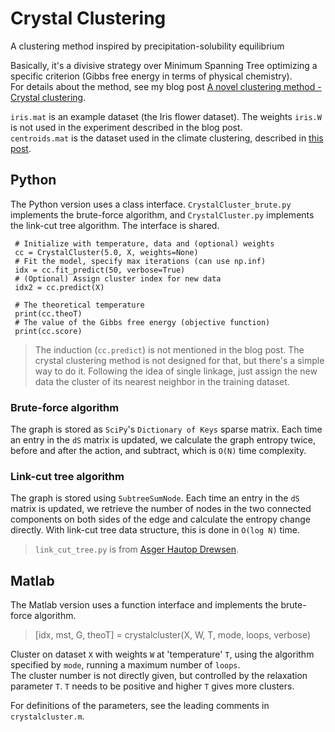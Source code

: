 # Crystal Clustering
A clustering method inspired by precipitation-solubility equilibrium   

Basically, it's a divisive strategy over Minimum Spanning Tree optimizing a specific criterion (Gibbs free energy in terms of physical chemistry).    
For details about the method, see my blog post [A novel clustering method - Crystal clustering](https://peace-van.github.io/climate/2023/11/01/crystalcluster.html).   

`iris.mat` is an example dataset (the Iris flower dataset). The weights `iris.W` is not used in the experiment described in the blog post.   
`centroids.mat` is the dataset used in the climate clustering, described in [this post](https://peace-van.github.io/climate/2023/11/17/sec6.html).   

## Python
The Python version uses a class interface. `CrystalCluster_brute.py` implements the brute-force algorithm, and `CrystalCluster.py` implements the link-cut tree algorithm. The interface is shared.   

```
 # Initialize with temperature, data and (optional) weights
 cc = CrystalCluster(5.0, X, weights=None)
 # Fit the model, specify max iterations (can use np.inf)
 idx = cc.fit_predict(50, verbose=True)
 # (Optional) Assign cluster index for new data
 idx2 = cc.predict(X)

 # The theoretical temperature
 print(cc.theoT)
 # The value of the Gibbs free energy (objective function)
 print(cc.score)
```

> The induction (`cc.predict`) is not mentioned in the blog post. The crystal clustering method is not designed for that, but there's a simple way to do it. Following the idea of single linkage, just assign the new data the cluster of its nearest neighbor in the training dataset.

### Brute-force algorithm

The graph is stored as `SciPy`'s `Dictionary of Keys` sparse matrix. Each time an entry in the `dS` matrix is updated, we calculate the graph entropy twice, before and after the action, and subtract, which is `O(N)` time complexity. 

### Link-cut tree algorithm

The graph is stored using `SubtreeSumNode`. Each time an entry in the `dS` matrix is updated, we retrieve the number of nodes in the two connected components on both sides of the edge and calculate the entropy change directly. With link-cut tree data structure, this is done in `O(log N)` time.   

> `link_cut_tree.py` is from [Asger Hautop Drewsen](https://github.com/tyilo/link_cut_tree/).

## Matlab
The Matlab version uses a function interface and implements the brute-force algorithm.
> [idx, mst, G, theoT] = crystalcluster(X, W, T, mode, loops, verbose)   
   
Cluster on dataset `X` with weights `W` at 'temperature' `T`, using the algorithm specified by `mode`, running a maximum number of `loops`.   
The cluster number is not directly given, but controlled by the relaxation parameter `T`. `T` needs to be positive and higher `T` gives more clusters.   
   
For definitions of the parameters, see the leading comments in `crystalcluster.m`.   
